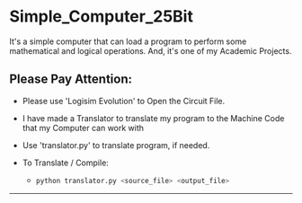# Simple_Computer_25Bit
It's a simple computer that can load a program to perform some mathematical and logical operations. And, it's one of my Academic Projects.

## Please Pay Attention:

- Please use 'Logisim Evolution' to Open the Circuit File.

- I have made a Translator to translate my program to the Machine Code that my Computer can work with

- Use 'translator.py' to translate program, if needed.

- To Translate / Compile:
  - ```bash
    python translator.py <source_file> <output_file>
    ```

---
